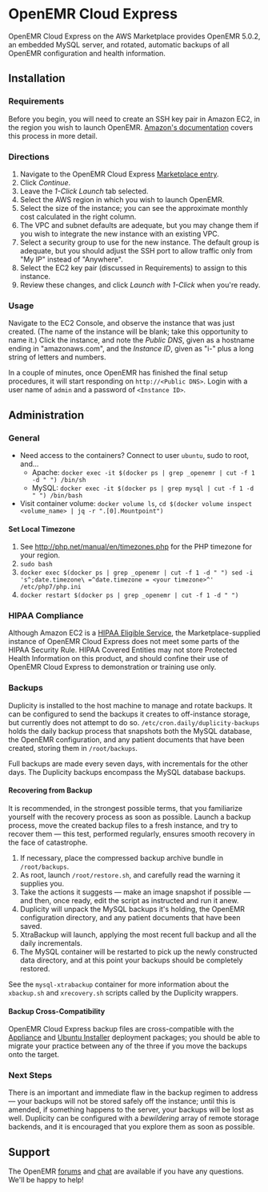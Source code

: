 # OpenEMR Cloud Express

OpenEMR Cloud Express on the AWS Marketplace provides OpenEMR 5.0.2, an embedded MySQL server, and rotated, automatic backups of all OpenEMR configuration and health information.

## Installation

### Requirements

Before you begin, you will need to create an SSH key pair in Amazon EC2, in the region you wish to launch OpenEMR. [Amazon's documentation](http://docs.aws.amazon.com/AWSEC2/latest/UserGuide/ec2-key-pairs.html#having-ec2-create-your-key-pair) covers this process in more detail.

### Directions

1. Navigate to the OpenEMR Cloud Express [Marketplace entry](https://aws.amazon.com/marketplace/pp/B077G76DWN).
2. Click *Continue*.
3. Leave the *1-Click Launch* tab selected.
4. Select the AWS region in which you wish to launch OpenEMR.
5. Select the size of the instance; you can see the approximate monthly cost calculated in the right column.
6. The VPC and subnet defaults are adequate, but you may change them if you wish to integrate the new instance with an existing VPC.
7. Select a security group to use for the new instance. The default group is adequate, but you should adjust the SSH port to allow traffic only from "My IP" instead of "Anywhere".
8. Select the EC2 key pair (discussed in Requirements) to assign to this instance.
9. Review these changes, and click *Launch with 1-Click* when you're ready.

### Usage

Navigate to the EC2 Console, and observe the instance that was just created. (The name of the instance will be blank; take this opportunity to name it.) Click the instance, and note the *Public DNS*, given as a hostname ending in "amazonaws.com", and the *Instance ID*, given as "i-" plus a long string of letters and numbers.

In a couple of minutes, once OpenEMR has finished the final setup procedures, it will start responding on `http://<Public DNS>`. Login with a user name of `admin` and a password of `<Instance ID>`.

## Administration

### General

* Need access to the containers? Connect to user `ubuntu`, sudo to root, and...
  * Apache: `docker exec -it $(docker ps | grep _openemr | cut -f 1 -d " ") /bin/sh`
  * MySQL: `docker exec -it $(docker ps | grep mysql | cut -f 1 -d " ") /bin/bash`
* Visit container volume: `docker volume ls`, `cd $(docker volume inspect <volume_name> | jq -r ".[0].Mountpoint")`

#### Set Local Timezone

1. See http://php.net/manual/en/timezones.php for the PHP timezone for your region.
2. `sudo bash`
3. `docker exec $(docker ps | grep _openemr | cut -f 1 -d " ") sed -i 's^;date.timezone\ =^date.timezone = <your timezone>^' /etc/php7/php.ini`
4. `docker restart $(docker ps | grep _openemr | cut -f 1 -d " ")`

### HIPAA Compliance

Although Amazon EC2 is a [HIPAA Eligible Service](https://aws.amazon.com/compliance/hipaa-eligible-services-reference/), the Marketplace-supplied instance of OpenEMR Cloud Express does not meet some parts of the HIPAA Security Rule. HIPAA Covered Entities may not store Protected Health Information on this product, and should confine their use of OpenEMR Cloud Express to demonstration or training use only.

### Backups

Duplicity is installed to the host machine to manage and rotate backups. It can be configured to send the backups it creates to off-instance storage, but currently does not attempt to do so. `/etc/cron.daily/duplicity-backups` holds the daily backup process that snapshots both the MySQL database, the OpenEMR configuration, and any patient documents that have been created, storing them in `/root/backups`.

Full backups are made every seven days, with incrementals for the other days. The Duplicity backups encompass the MySQL database backups.

#### Recovering from Backup

It is recommended, in the strongest possible terms, that you familiarize yourself with the recovery process as soon as possible. Launch a backup process, move the created backup files to a fresh instance, and try to recover them &mdash; this test, performed regularly, ensures smooth recovery in the face of catastrophe.

1. If necessary, place the compressed backup archive bundle in `/root/backups`.
2. As root, launch `/root/restore.sh`, and carefully read the warning it supplies you.
3. Take the actions it suggests &mdash; make an image snapshot if possible &mdash; and then, once ready, edit the script as instructed and run it anew.
4. Duplicity will unpack the MySQL backups it's holding, the OpenEMR configuration directory, and any patient documents that have been saved.
5. XtraBackup will launch, applying the most recent full backup and all the daily incrementals.
6. The MySQL container will be restarted to pick up the newly constructed data directory, and at this point your backups should be completely restored.

See the `mysql-xtrabackup` container for more information about the `xbackup.sh` and `xrecovery.sh` scripts called by the Duplicity wrappers.

#### Backup Cross-Compatibility

OpenEMR Cloud Express backup files are cross-compatible with the [Appliance](../appliance) and [Ubuntu Installer](../lightsail) deployment packages; you should be able to migrate your practice between any of the three if you move the backups onto the target.

### Next Steps

There is an important and immediate flaw in the backup regimen to address &mdash; your backups will not be stored safely off the instance; until this is amended, if something happens to the server, your backups will be lost as well. Duplicity can be configured with a *bewildering* array of remote storage backends, and it is encouraged that you explore them as soon as possible.

## Support

The OpenEMR [forums](https://community.open-emr.org/) and [chat](https://chat.open-emr.org/) are available if you have any questions. We'll be happy to help!
